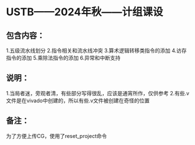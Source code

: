 # USTB——2024年秋——计组课设 #
## 包含内容：
1.五级流水线划分
2.指令相关和流水线冲突
3.算术逻辑转移类指令的添加
4.访存指令的添加
5.乘除法指令的添加
6.异常和中断支持
## 说明：
1.当局者迷，旁观者清，有些部分写得很乱，应该是通宵所作，仅供参考
2.有些.v文件是在vivado中创建的，所以有些.v文件被创建在奇怪的位置
## 备注：
为了方便上传CG，使用了reset_project命令
